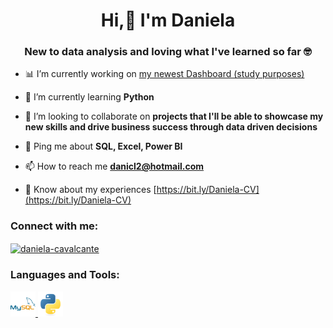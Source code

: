 <h1 align="center">Hi,👋  I'm Daniela</h1>
<h3 align="center">New to data analysis and loving what I've learned so far 🤓</h3>

- 📊 I’m currently working on [my newest Dashboard (study purposes)](https://app.powerbi.com/view?r=eyJrIjoiMjRiYTJlN2ItNjYyMS00Y2VjLWFlMzgtOTgwNzc4YjViNmQ2IiwidCI6ImMxYTNmZDRkLTA5MmQtNDRhMS04MWJlLTMyNTdjNzQyY2MxMCIsImMiOjh9)

- 🌱 I’m currently learning **Python**

- 👯 I’m looking to collaborate on **projects that I'll be able to showcase my new skills and drive business success through data driven decisions**

- 💬 Ping me about **SQL, Excel, Power BI**

- 📫 How to reach me **danicl2@hotmail.com**

- 📄 Know about my experiences [https://bit.ly/Daniela-CV](https://bit.ly/Daniela-CV)

<h3 align="left">Connect with me:</h3>
<p align="left">
<a href="https://linkedin.com/in/daniela-cavalcante" target="blank"><img align="center" src="https://raw.githubusercontent.com/rahuldkjain/github-profile-readme-generator/master/src/images/icons/Social/linked-in-alt.svg" alt="daniela-cavalcante" height="30" width="40" /></a>
</p>

<h3 align="left">Languages and Tools:</h3>
<p align="left"> <a href="https://www.mysql.com/" target="_blank" rel="noreferrer"> <img src="https://raw.githubusercontent.com/devicons/devicon/master/icons/mysql/mysql-original-wordmark.svg" alt="mysql" width="40" height="40"/> </a> <a href="https://www.python.org" target="_blank" rel="noreferrer"> <img src="https://raw.githubusercontent.com/devicons/devicon/master/icons/python/python-original.svg" alt="python" width="40" height="40"/> </a> </p>


<!---

- 👋 Hi, I’m @daniela-cavalcante
- 👀 I’m interested in ...
- 🌱 I’m currently learning ...
- 💞️ I’m looking to collaborate on ...
- 📫 How to reach me ...
- 😄 Pronouns: ...
- ⚡ Fun fact: ...

daniela-cavalcante/daniela-cavalcante is a ✨ special ✨ repository because its `README.md` (this file) appears on your GitHub profile.
You can click the Preview link to take a look at your changes.
--->
